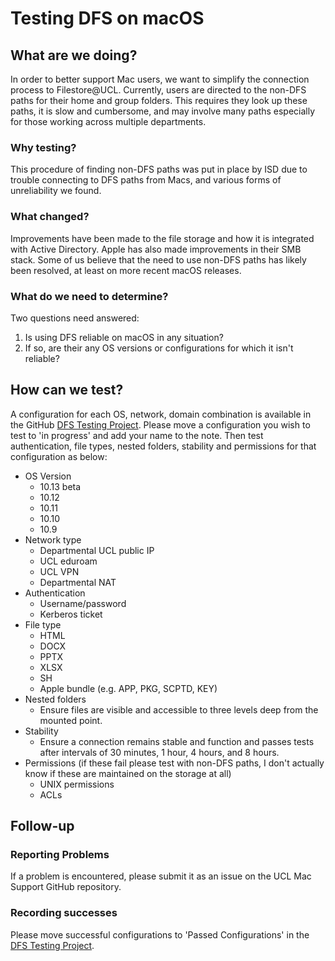 # Testing DFS on macOS
## What are we doing?
In order to better support Mac users, we want to simplify the connection process to Filestore@UCL. Currently, users are directed to the non-DFS paths for their home and group folders. This requires they look up these paths, it is slow and cumbersome, and may involve many paths especially for those working across multiple departments.
### Why testing?
This procedure of finding non-DFS paths was put in place by ISD due to trouble connecting to DFS paths from Macs, and various forms of unreliability we found.
### What changed?
Improvements have been made to the file storage and how it is integrated with Active Directory. Apple has also made improvements in their SMB stack. Some of us believe that the need to use non-DFS paths has likely been resolved, at least on more recent macOS releases.
### What do we need to determine?
Two questions need answered:
1. Is using DFS reliable on macOS in any situation?
2. If so, are their any OS versions or configurations for which it isn't reliable?
## How can we test?
A configuration for each OS, network, domain combination is available in the GitHub [DFS Testing Project](https://github.com/UCL/Mac-Support-Resources/projects/2). Please move a configuration you wish to test to 'in progress' and add your name to the note. Then test authentication, file types, nested folders, stability and permissions for that configuration as below:
* OS Version
    - 10.13 beta
    - 10.12
    - 10.11
    - 10.10
    - 10.9
* Network type
    - Departmental UCL public IP
    - UCL eduroam
    - UCL VPN
    - Departmental NAT
* Authentication
    - Username/password
    - Kerberos ticket
* File type
    - HTML
    - DOCX
    - PPTX
    - XLSX
    - SH
    - Apple bundle (e.g. APP, PKG, SCPTD, KEY)
* Nested folders
    - Ensure files are visible and accessible to three levels deep from the mounted point.
* Stability
    - Ensure a connection remains stable and function and passes tests after intervals of 30 minutes, 1 hour, 4 hours, and 8 hours.
* Permissions (if these fail please test with non-DFS paths, I don't actually know if these are maintained on the storage at all)
    - UNIX permissions
    - ACLs
## Follow-up
### Reporting Problems
If a problem is encountered, please submit it as an issue on the UCL Mac Support GitHub repository.
### Recording successes
Please move successful configurations to 'Passed Configurations' in the [DFS Testing Project](https://github.com/UCL/Mac-Support-Resources/projects/2).
